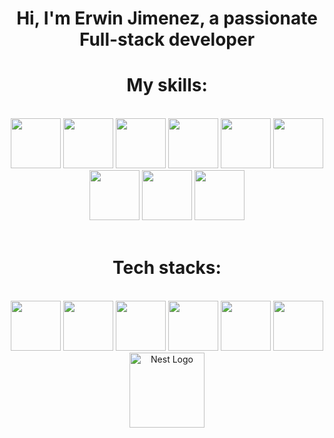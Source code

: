 ## <h1 align="center">Hi, I'm Erwin Jimenez, a passionate Full-stack developer </h1> 
## <h1 align="center">My skills:</h1>
</br>
<div align="center">
   <!--PHP-->
   <img src="https://github.com/user-attachments/assets/32cd32e1-82a3-43b3-a5c5-d9c9632422df" width="80" />
   <!--TypeScript-->
   <img src="https://github.com/user-attachments/assets/1bb810b1-efa6-4b8a-bb18-ff99aa2e2296" width="80" />
   <!--JavaScript-->
   <img src="https://github.com/user-attachments/assets/3a9fc171-2b67-4e3f-92d9-3963d1571282" width="80" /> 
   <!--Node.js-->
   <img src="https://github.com/user-attachments/assets/e0db8247-ad2d-474a-b82d-d1b31e54116f" width="80" /> 
   <!--HTML5-->
   <img src="https://github.com/user-attachments/assets/0e10cd8e-48c5-4b2e-8628-7714ab09905f" width="80" /> 
   <!--CSS3-->
   <img src="https://github.com/user-attachments/assets/59b0b471-d870-431d-96a7-deaa26fabd37" width="80" /> 
   <!--Firebase-->
   <img src="https://github.com/user-attachments/assets/9a455c50-bc21-4a34-8952-a793dac9c1b7" width="80" />
   <!--MySQL-->
   <img src="https://github.com/user-attachments/assets/c2829008-7d4a-491e-bf4c-052d5749d522" width="80" /> 
    <!--Linux-->
   <img src="https://github.com/user-attachments/assets/ebc1b8dd-b44b-4b5f-b5fe-590bd40a441e" width="80" />
</div>

</br>

## <h1 align="center">Tech stacks:</h1>
</br>

<div align="center">
   <!--Laravel-->
   <img src="https://github.com/user-attachments/assets/0bada21a-8493-4dfd-a593-a753ba42d1d2" width="80" />
   <!--WordPress-->
   <img src="https://github.com/user-attachments/assets/fdbc160b-889a-4144-8a9a-de666dc494c8" width="80" />
   <!--React.js-->
   <img src="https://github.com/user-attachments/assets/102bea8f-400d-4129-af17-f757e28800ea" width="80" /> 
   <!--Alpine.js-->
   <img src="https://github.com/user-attachments/assets/19fc2896-683b-427a-8aa5-9557e884f452" width="80" /> 
   <!--Material UI-->
   <img src="https://github.com/user-attachments/assets/a153b4ea-5936-4397-974b-f3f481ac4a41" width="80" /> 
   <!--Tailwind-->
   <img src="https://github.com/user-attachments/assets/620bc4e6-f642-4db0-b6b8-d1b8877b836f" width="80" /> 
   <!--NestJS-->
  <img src="https://nestjs.com/img/logo-small.svg" width="120" alt="Nest Logo" />
</div>

